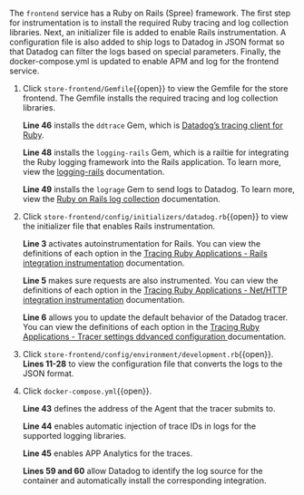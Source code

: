 The `frontend` service has a Ruby on Rails (Spree) framework. The first step for instrumentation is to install the required Ruby tracing and log collection libraries. Next, an initializer file is added to enable Rails instrumentation. A configuration file is also added to ship logs to Datadog in JSON format so that Datadog can filter the logs based on special parameters. Finally, the docker-compose.yml is updated to enable APM and log for the frontend service. 

1. Click `store-frontend/Gemfile`{{open}} to view the Gemfile for the store frontend. The Gemfile installs the required tracing and log collection libraries.<p> **Line 46** installs the `ddtrace` Gem, which is <a href="https://docs.datadoghq.com/agent/docker/log/?tab=dockercompose#activate-log-integrations" target="_blank">Datadog’s tracing client for Ruby</a>. <p>**Line 48** installs the `logging-rails` Gem, which is a railtie for integrating the Ruby logging framework into the Rails application. To learn more, view the <a href="https://github.com/TwP/logging-rails" target="_blank">logging-rails</a> documentation. <p>**Line 49** installs the `lograge` Gem to send logs to Datadog. To learn more, view the <a href="https://docs.datadoghq.com/logs/log_collection/ruby/#setup" target="_blank">Ruby on Rails log collection</a> documentation.


2. Click `store-frontend/config/initializers/datadog.rb`{{open}} to view the initializer file that enables Rails instrumentation. <p>**Line 3** activates autoinstrumentation for Rails. You can view the definitions of each option in the <a href="https://docs.datadoghq.com/tracing/setup/ruby/#rails" target="_blank">Tracing Ruby Applications - Rails integration instrumentation</a> documentation. <p>**Line 5** makes sure requests are also instrumented. You can view the definitions of each option in the <a href="https://docs.datadoghq.com/tracing/setup/ruby/#net-http" target="_blank">Tracing Ruby Applications - Net/HTTP integration instrumentation</a> documentation. <p>**Line 6** allows you to update the default behavior of the Datadog tracer. You can view the definitions of each option in the <a href="https://docs.datadoghq.com/tracing/setup/ruby/#advanced-configuration" target="_blank">Tracing Ruby Applications - Tracer settings ddvanced configuration </a> documentation.

3. Click `store-frontend/config/environment/development.rb`{{open}}. **Lines 11-28** to view the configuration file that converts the logs to the JSON format. 

4. Click `docker-compose.yml`{{open}}. <p>**Line 43** defines the address of the Agent that the tracer submits to. <p>**Line 44** enables automatic injection of trace IDs in logs for the supported logging libraries. <p>**Line 45** enables APP Analytics for the traces.<p> **Lines 59 and 60** allow Datadog to identify the log source for the container and automatically install the corresponding integration. 